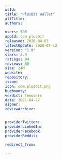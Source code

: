 ```yaml
---
wsId: 
title: "PlusBit Wallet"
altTitle: 
authors:

users: 500
appId: com.plusbit
released: 2020-04-07
latestUpdate: 2020-07-12
version: "1.0"
stars: 4.9
ratings: 94
reviews: 88
size: 24M
website: 
repository: 
issue: 
icon: com.plusbit.png
bugbounty: 
verdict: fewusers
date: 2021-04-27
signer: 
reviewArchive:


providerTwitter: 
providerLinkedIn: 
providerFacebook: 
providerReddit: 

redirect_from:

---
```



